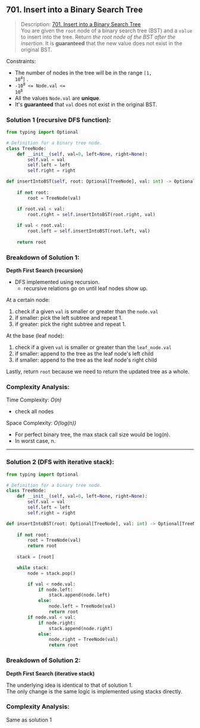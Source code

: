 ## 701. Insert into a Binary Search Tree

>Description: [701. Insert into a Binary Search Tree](https://leetcode.com/problems/insert-into-a-binary-search-tree/)\
You are given the `root` node of a binary search tree (BST) and a `value` to insert into the tree. Return *the root node of the BST after the insertion*. It is **guaranteed** that the new value does not exist in the original BST.

Constraints:

- The number of nodes in the tree will be in the range <code>[1, 10<sup>4</sup>]</code> .
- <code>-10<sup>8</sup> <= Node.val <= 10<sup>8</sup></code> 
- All the values `Node.val` are **unique**.
- It's **guaranteed** that `val` does not exist in the original BST.


### Solution 1 (recursive DFS function): 

```python
from typing import Optional

# Definition for a binary tree node.
class TreeNode:
    def __init__(self, val=0, left=None, right=None):
        self.val = val
        self.left = left
        self.right = right

def insertIntoBST(self, root: Optional[TreeNode], val: int) -> Optional[TreeNode]:
        
    if not root:
        root = TreeNode(val)

    if root.val < val:
        root.right = self.insertIntoBST(root.right, val)
    
    if val < root.val:
        root.left = self.insertIntoBST(root.left, val) 
        
    return root
```
### Breakdown of Solution 1:

**Depth First Search (recursion)**

- DFS implemented using recursion.
    - recursive relations go on until leaf nodes show up.

At a certain node:
1. check if a given `val` is smaller or greater than the `node.val`
2. if smaller: pick the left subtree and repeat 1.
3. if greater: pick the right subtree and repeat 1.

At the base (leaf node):
1. check if a given `val` is smaller or greater than the `leaf_node.val`
2. if smaller: append to the tree as the leaf node's left child
3. if smaller: append to the tree as the leaf node's right child

Lastly, return `root` because we need to return the updated tree as a whole.

### Complexity Analysis:

Time Complexity: *O(n)*

- check all nodes

Space Complexity: *O(log(n))*

- For perfect binary tree, the max stack call size would be log(n).
- In worst case, n.
    
---

### Solution 2 (DFS with iterative stack): 

```python
from typing import Optional

# Definition for a binary tree node.
class TreeNode:
    def __init__(self, val=0, left=None, right=None):
        self.val = val
        self.left = left
        self.right = right

def insertIntoBST(root: Optional[TreeNode], val: int) -> Optional[TreeNode]:
    
    if not root:
        root = TreeNode(val)
        return root
    
    stack = [root]

    while stack:
        node = stack.pop()

        if val < node.val:
            if node.left:
                stack.append(node.left)
            else:
                node.left = TreeNode(val)
                return root
        if node.val < val:
            if node.right:
                stack.append(node.right)
            else:
                node.right = TreeNode(val)
                return root

```
### Breakdown of Solution 2:

**Depth First Search (iterative stack)**

The underlying idea is identical to that of solution 1.\
The only change is the same logic is implemented using stacks directly.


### Complexity Analysis:

Same as solution 1